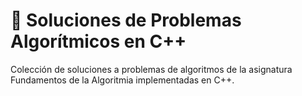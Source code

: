# 🧠 Soluciones de Problemas Algorítmicos en C++

Colección de soluciones a problemas de algoritmos de la asignatura Fundamentos de la Algoritmia implementadas en C++.
